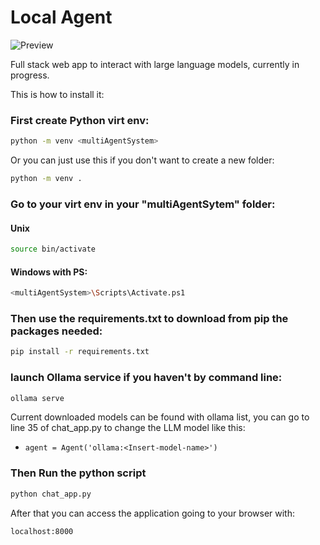# Local Agent

![Preview](/.github/appPreview.gif)

Full stack web app to interact with large language models, currently in progress.

This is how to install it:

### First create Python virt env:
```bash
python -m venv <multiAgentSystem>
```
Or you can just use this if you don't want to create a new folder:
```bash
python -m venv .
```
### Go to your virt env in your "multiAgentSytem" folder:
#### Unix 
```bash
source bin/activate
```
#### Windows with PS:
```bash
<multiAgentSystem>\Scripts\Activate.ps1
```
### Then use the requirements.txt to download from pip the packages needed:
```bash
pip install -r requirements.txt
```
### launch Ollama service if you haven't by command line:
```bash
ollama serve
```
Current downloaded models can be found with ollama list, you can go to line 35 of chat_app.py to change the LLM model like this:

- `agent = Agent('ollama:<Insert-model-name>')`

### Then Run the python script
```bash
python chat_app.py
```
After that you can access the application going to your browser with:
```bash
localhost:8000
```
